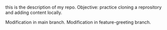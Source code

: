 this is the description of my repo.
Objective: practice cloning a reprository and adding content locally.


Modification in main branch.
Modification in feature-greeting branch.


